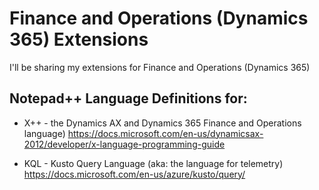 # Finance and Operations (Dynamics 365) Extensions

I'll be sharing my extensions for Finance and Operations (Dynamics 365)

## Notepad++ Language Definitions for:

* X++ - the Dynamics AX and Dynamics 365 Finance and Operations language) https://docs.microsoft.com/en-us/dynamicsax-2012/developer/x-language-programming-guide

* KQL - Kusto Query Language (aka: the language for telemetry) https://docs.microsoft.com/en-us/azure/kusto/query/

